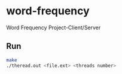 # word-frequency
Word Frequency Project-Client/Server

## Run
```bash
make
./theread.out <file.ext> <threads number>
```
